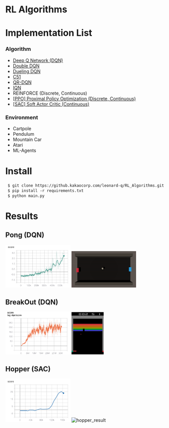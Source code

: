 # RL Algorithms

# Implementation List
### Algorithm

- [Deep Q Network (DQN)](https://web.stanford.edu/class/psych209/Readings/MnihEtAlHassibis15NatureControlDeepRL.pdf)
- [Double DQN](https://arxiv.org/abs/1509.06461)
- [Dueling DQN](https://arxiv.org/abs/1511.06581)
- [C51](https://arxiv.org/abs/1707.06887)
- [QR-DQN](https://arxiv.org/abs/1710.10044)
- [IQN](https://arxiv.org/abs/1806.06923)
- REINFORCE (Discrete, Continuous)
- [[PPO] Proximal Policy Optimization (Discrete, Continuous)](https://arxiv.org/abs/1707.06347)
- [[SAC] Soft Actor Critic (Continuous)](https://arxiv.org/abs/1801.01290)

### Environment 

- Cartpole
- Pendulum
- Mountain Car
- Atari 
- ML-Agents 



# Install

```
 $ git clone https://github.kakaocorp.com/leonard-q/RL_Algorithms.git  
 $ pip install -r requirements.txt  
 $ python main.py 
```



# Results

## Pong (DQN)

<img src="./img/pong_mlagent_score.png" alt="pong_mlagent_score" width=40%/>  <img src="./img/pong_result.gif" alt="pong_result" width=40%/>

## BreakOut (DQN)

<img src="./img/breakout_score.png" alt="breakout_score" width=40%/>  <img src="./img/breakout_result.gif" alt="breakout_result" width=20%/>

## Hopper (SAC)

<img src="./img/hopper_mlagent_score.png" alt="hopper_mlagent_score" width=40%/>  <img src="./img/hopper_result.gif" alt="hopper_result" width=40%/>
